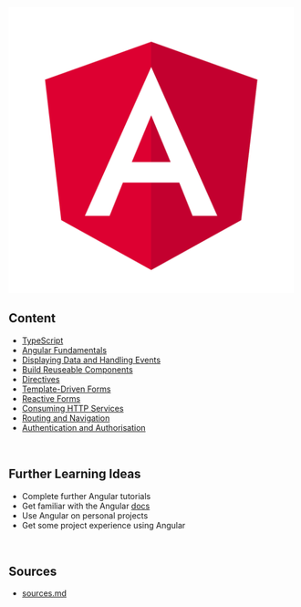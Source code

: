 <img src="./resources/angular_logo.png" alt="Angular Logo" width=500>
<br>

## Content
* [TypeScript](./content/typescript.md)
* [Angular Fundamentals](./content/angular-fundamentals.md)
* [Displaying Data and Handling Events](./content/data-and-events.md)
* [Build Reuseable Components](./content/components.md)
* [Directives](./content/directives.md)
* [Template-Driven Forms](./content/template-driven-forms.md)
* [Reactive Forms](./content/reactive-forms.md)
* [Consuming HTTP Services](./content/consuming-http.md)
* [Routing and Navigation](./content/routing-navigation.md)
* [Authentication and Authorisation](./content/authenticate-authorise.md)

<br>

## Further Learning Ideas
* Complete further Angular tutorials
* Get familiar with the Angular [docs](https://angular.io/docs)
* Use Angular on personal projects
* Get some project experience using Angular

<br>

## Sources
* [sources.md](./resources/sources.md)






























